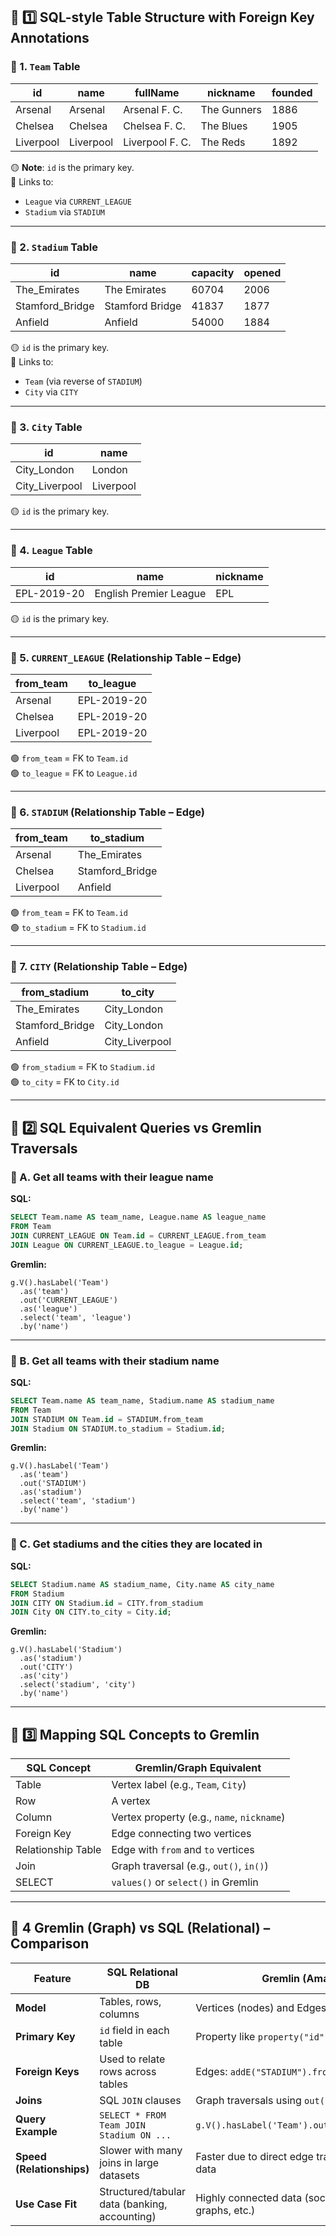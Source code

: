
## 🧮 1️⃣ SQL-style Table Structure with Foreign Key Annotations

### 🔹 1. `Team` Table

| id       | name      | fullName        | nickname      | founded |
|----------|-----------|------------------|----------------|---------|
| Arsenal  | Arsenal   | Arsenal F. C.    | The Gunners    | 1886    |
| Chelsea  | Chelsea   | Chelsea F. C.    | The Blues      | 1905    |
| Liverpool| Liverpool | Liverpool F. C.  | The Reds       | 1892    |

🟡 **Note**: `id` is the primary key.  
🔗 Links to:  
- `League` via `CURRENT_LEAGUE`  
- `Stadium` via `STADIUM`

---

### 🔹 2. `Stadium` Table

| id              | name             | capacity | opened |
|-----------------|------------------|----------|--------|
| The_Emirates    | The Emirates     | 60704    | 2006   |
| Stamford_Bridge | Stamford Bridge  | 41837    | 1877   |
| Anfield         | Anfield          | 54000    | 1884   |

🟡 `id` is the primary key.  
🔗 Links to:
- `Team` (via reverse of `STADIUM`)
- `City` via `CITY`

---

### 🔹 3. `City` Table

| id             | name      |
|----------------|-----------|
| City_London    | London    |
| City_Liverpool | Liverpool |

🟡 `id` is the primary key.

---

### 🔹 4. `League` Table

| id         | name                   | nickname |
|------------|------------------------|----------|
| EPL-2019-20| English Premier League | EPL      |

🟡 `id` is the primary key.

---

### 🔹 5. `CURRENT_LEAGUE` (Relationship Table – Edge)

| from_team | to_league   |
|-----------|-------------|
| Arsenal   | EPL-2019-20 |
| Chelsea   | EPL-2019-20 |
| Liverpool | EPL-2019-20 |

🟢 `from_team` = FK to `Team.id`  
🟢 `to_league` = FK to `League.id`

---

### 🔹 6. `STADIUM` (Relationship Table – Edge)

| from_team | to_stadium       |
|-----------|------------------|
| Arsenal   | The_Emirates     |
| Chelsea   | Stamford_Bridge  |
| Liverpool | Anfield          |

🟢 `from_team` = FK to `Team.id`  
🟢 `to_stadium` = FK to `Stadium.id`

---

### 🔹 7. `CITY` (Relationship Table – Edge)

| from_stadium     | to_city        |
|------------------|----------------|
| The_Emirates     | City_London    |
| Stamford_Bridge  | City_London    |
| Anfield          | City_Liverpool |

🟢 `from_stadium` = FK to `Stadium.id`  
🟢 `to_city` = FK to `City.id`

---

## 🧩 2️⃣ SQL Equivalent Queries vs Gremlin Traversals

### 🔹 A. Get all teams with their league name

**SQL:**
```sql
SELECT Team.name AS team_name, League.name AS league_name
FROM Team
JOIN CURRENT_LEAGUE ON Team.id = CURRENT_LEAGUE.from_team
JOIN League ON CURRENT_LEAGUE.to_league = League.id;
```

**Gremlin:**
```gremlin
g.V().hasLabel('Team')
  .as('team')
  .out('CURRENT_LEAGUE')
  .as('league')
  .select('team', 'league')
  .by('name')
```

---

### 🔹 B. Get all teams with their stadium name

**SQL:**
```sql
SELECT Team.name AS team_name, Stadium.name AS stadium_name
FROM Team
JOIN STADIUM ON Team.id = STADIUM.from_team
JOIN Stadium ON STADIUM.to_stadium = Stadium.id;
```

**Gremlin:**
```gremlin
g.V().hasLabel('Team')
  .as('team')
  .out('STADIUM')
  .as('stadium')
  .select('team', 'stadium')
  .by('name')
```

---

### 🔹 C. Get stadiums and the cities they are located in

**SQL:**
```sql
SELECT Stadium.name AS stadium_name, City.name AS city_name
FROM Stadium
JOIN CITY ON Stadium.id = CITY.from_stadium
JOIN City ON CITY.to_city = City.id;
```

**Gremlin:**
```gremlin
g.V().hasLabel('Stadium')
  .as('stadium')
  .out('CITY')
  .as('city')
  .select('stadium', 'city')
  .by('name')
```

---

## 🔁 3️⃣ Mapping SQL Concepts to Gremlin

| SQL Concept     | Gremlin/Graph Equivalent          |
|------------------|----------------------------------|
| Table            | Vertex label (e.g., `Team`, `City`) |
| Row              | A vertex                         |
| Column           | Vertex property (e.g., `name`, `nickname`) |
| Foreign Key      | Edge connecting two vertices     |
| Relationship Table | Edge with `from` and `to` vertices |
| Join             | Graph traversal (e.g., `out()`, `in()`) |
| SELECT           | `values()` or `select()` in Gremlin |

---
## 🔁 4 Gremlin (Graph) vs SQL (Relational) – Comparison

| **Feature**              | **SQL Relational DB**                                | **Gremlin (Amazon Neptune)**                                         |
|--------------------------|------------------------------------------------------|----------------------------------------------------------------------|
| **Model**                | Tables, rows, columns                                | Vertices (nodes) and Edges (relationships)                          |
| **Primary Key**          | `id` field in each table                             | Property like `property("id", "value")` in each vertex              |
| **Foreign Keys**         | Used to relate rows across tables                    | Edges: `addE("STADIUM").from().to()`                                |
| **Joins**                | SQL `JOIN` clauses                                   | Graph traversals using `out()` or `in()`                            |
| **Query Example**        | `SELECT * FROM Team JOIN Stadium ON ...`            | `g.V().hasLabel('Team').out('STADIUM').values('name')`              |
| **Speed (Relationships)**| Slower with many joins in large datasets             | Faster due to direct edge traversal in highly connected data        |
| **Use Case Fit**         | Structured/tabular data (banking, accounting)        | Highly connected data (social networks, knowledge graphs, etc.)     |

